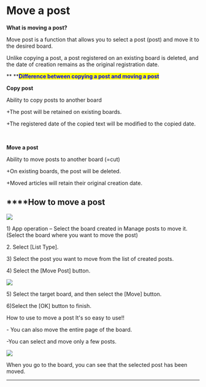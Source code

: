 # Move a post

**What is moving a post?**

Move post is a function that allows you to select a post (post) and move it to the desired board.

Unlike copying a post, a post registered on an existing board is deleted, and the date of creation remains as the original registration date.

\*\* \*\*<mark style="color:blue;">**Difference between copying a post and moving a post**</mark>

<mark style="background-color:blue;">​</mark>**Copy post**

Ability to copy posts to another board

\+The post will be retained on existing boards.

\+The registered date of the copied text will be modified to the copied date.

​

**Move a post**

Ability to move posts to another board (=cut)

\+On existing boards, the post will be deleted.

\+Moved articles will retain their original creation date.

## \*\*\*\*How to move a post

![](https://wp.swing2app.co.kr/wp-content/uploads/2021/11/%EA%B2%8C%EC%8B%9C%EA%B8%80%EC%9D%B4%EB%8F%991.png)

1\) App operation – Select the board created in Manage posts to move it. (Select the board where you want to move the post)

2\. Select \[List Type].

3\) Select the post you want to move from the list of created posts.

4\) Select the \[Move Post] button.

![](https://wp.swing2app.co.kr/wp-content/uploads/2021/11/%EA%B2%8C%EC%8B%9C%EA%B8%80%EC%9D%B4%EB%8F%992.png)

5\) Select the target board, and then select the \[Move] button.

6\)Select the \[OK] button to finish.

How to use to move a post It's so easy to use!!

\- You can also move the entire page of the board.

\-You can select and move only a few posts.

![](https://wp.swing2app.co.kr/wp-content/uploads/2021/11/%EA%B2%8C%EC%8B%9C%EA%B8%80%EC%9D%B4%EB%8F%993.png)

When you go to the board, you can see that the selected post has been moved.

***
